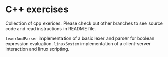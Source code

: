 # C++ exercises

Collection of cpp exerices.
Please check out other branches to see source code and read instructions in README file.

`lexerAndParser` implementation of a basic lexer and parser for boolean expression evaluation.
`linuxSystem` implementation of a client-server interaction and linux scripting.
